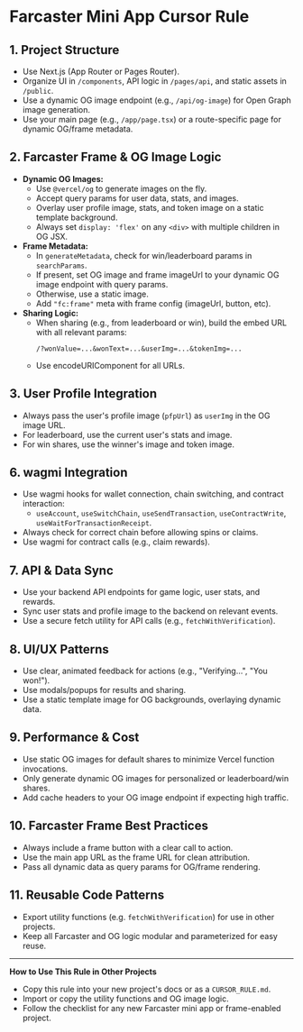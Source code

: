 # Farcaster Mini App Cursor Rule

## 1. Project Structure
- Use Next.js (App Router or Pages Router).
- Organize UI in `/components`, API logic in `/pages/api`, and static assets in `/public`.
- Use a dynamic OG image endpoint (e.g., `/api/og-image`) for Open Graph image generation.
- Use your main page (e.g., `/app/page.tsx`) or a route-specific page for dynamic OG/frame metadata.

## 2. Farcaster Frame & OG Image Logic
- **Dynamic OG Images:**  
  - Use `@vercel/og` to generate images on the fly.
  - Accept query params for user data, stats, and images.
  - Overlay user profile image, stats, and token image on a static template background.
  - Always set `display: 'flex'` on any `<div>` with multiple children in OG JSX.
- **Frame Metadata:**  
  - In `generateMetadata`, check for win/leaderboard params in `searchParams`.
  - If present, set OG image and frame imageUrl to your dynamic OG image endpoint with query params.
  - Otherwise, use a static image.
  - Add `"fc:frame"` meta with frame config (imageUrl, button, etc).
- **Sharing Logic:**  
  - When sharing (e.g., from leaderboard or win), build the embed URL with all relevant params:
    ```
    /?wonValue=...&wonText=...&userImg=...&tokenImg=...
    ```
  - Use encodeURIComponent for all URLs.

## 3. User Profile Integration
- Always pass the user's profile image (`pfpUrl`) as `userImg` in the OG image URL.
- For leaderboard, use the current user's stats and image.
- For win shares, use the winner's image and token image.


## 6. wagmi Integration
- Use wagmi hooks for wallet connection, chain switching, and contract interaction:
  - `useAccount`, `useSwitchChain`, `useSendTransaction`, `useContractWrite`, `useWaitForTransactionReceipt`.
- Always check for correct chain before allowing spins or claims.
- Use wagmi for contract calls (e.g., claim rewards).

## 7. API & Data Sync
- Use your backend API endpoints for game logic, user stats, and rewards.
- Sync user stats and profile image to the backend on relevant events.
- Use a secure fetch utility for API calls (e.g., `fetchWithVerification`).

## 8. UI/UX Patterns
- Use clear, animated feedback for actions (e.g., "Verifying...", "You won!").
- Use modals/popups for results and sharing.
- Use a static template image for OG backgrounds, overlaying dynamic data.

## 9. Performance & Cost
- Use static OG images for default shares to minimize Vercel function invocations.
- Only generate dynamic OG images for personalized or leaderboard/win shares.
- Add cache headers to your OG image endpoint if expecting high traffic.

## 10. Farcaster Frame Best Practices
- Always include a frame button with a clear call to action.
- Use the main app URL as the frame URL for clean attribution.
- Pass all dynamic data as query params for OG/frame rendering.

## 11. Reusable Code Patterns
- Export utility functions (e.g. `fetchWithVerification`) for use in other projects.
- Keep all Farcaster and OG logic modular and parameterized for easy reuse.

---

**How to Use This Rule in Other Projects**
- Copy this rule into your new project's docs or as a `CURSOR_RULE.md`.
- Import or copy the utility functions and OG image logic.
- Follow the checklist for any new Farcaster mini app or frame-enabled project. 
